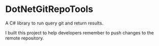 # DotNetGitRepoTools
A C# library to run query git and return results. 

I built this project to help developers remember to push changes to the remote repository.
